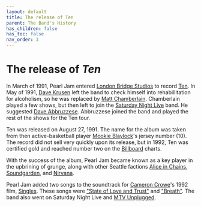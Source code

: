 ```yaml
---
layout: default
title: The release of Ten
parent: The Band's History
has_children: false
has_toc: false
nav_order: 3
---
```

# The release of *Ten*

In March of 1991, Pearl Jam entered [London Bridge Studios](https://pearljamopedia.ml/docs/Notable-Mentions/Locations/London-Bridge-Studios) to record [Ten](https://google.com). In May of 1991, [Dave Krusen](https://pearljamopedia.ml/docs/Notable-Mentions/Past-Members/Dave-Krusen/) left the band to check himself into rehabillitation for alcoholism, so he was replaced by [Matt Chamberlain](https://pearljamopedia.ml/docs/Notable-Mentions/Past-Members/Matt-Chamberlain/). Chamberlain played a few shows, but then left to join the [Saturday Night Live](https://pearljamopedia.ml/docs/Notable-Mentions/Television/SNL) band. He suggested [Dave Abbruzzese](https://pearljamopedia.ml/docs/Notable-Mentions/Past-Members/Dave-Abbruzzese/). Abbruzzese joined the band and played the rest of the shows for the Ten tour.

Ten was released on August 27, 1991. The name for the album was taken from then active-basketball player [Mookie Blaylock](https://pearljamopedia.ml/docs/Notable-Mentions/People/Mookie-Blaylock)'s jersey number (10). The record did not sell very quickly upon its release, but in 1992, Ten was certified gold and reached number two on the [Billboard](https://pearljamopedia.ml/docs/Notable-Mentions/Brands-Companies/Billboard) charts.

With the success of the album, Pearl Jam became known as a key player in the upbrining of grunge, along with other Seattle factions [Alice in Chains](https://pearljamopedia.ml/docs/Notable-Mentions/Bands/Alice-in-Chains), [Soundgarden](https://pearljamopedia.ml/docs/Notable-Mentions/Bands/Soundgarden), and [Nirvana](https://pearljamopedia.ml/docs/Notable-Mentions/Bands/Nirvana).

Pearl Jam added two songs to the soundtrack for [Cameron Crowe](https://pearljamopedia.ml/docs/Notable-Mentions/People/Cameron-Crowe)'s 1992 film, [Singles](https://pearljamopedia.ml/docs/Notable-Mentions/Television-Film/Singles). These songs were ["State of Love and Trust"](https://google.com) and ["Breath"](https://google.com). The band also went on Saturday Night Live and [MTV Unplugged](https://pearljamopedia.ml/docs/Notable-Mentions/Television/MTV-Unplugged).

